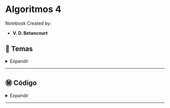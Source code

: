 # Algoritmos 4

Notebook Created by:

- **V. D. Betancourt**




## 📑 Temas

<details>
    <summary> Expandir </summary>

    Desarrollar, modelar y analizar algoritmos según diferentes técnicas para resolver el problema de organizar los horarios de partidos de La Liga.


![](https://1000marcas.net/wp-content/uploads/2020/03/Spanish-La-Liga-logo.png)

Créditos: Imagen de [100 marcas](https://1000marcas.net/wp-content/uploads/2020/03/Spanish-La-Liga-logo.png)
   
</details>

----------------





## ㊙️ **Código**

<details>
    <summary> Expandir </summary>

Véase el Notebook:

- [Algoritmos Notebook 4](https://github.com/vbleal/AlgoritmosOptimizacion/blob/main/AO4/GH_Algoritmos_04.ipynb)

</details>

----------------








